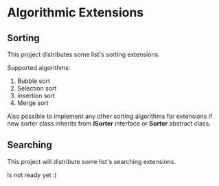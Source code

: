 # Algorithmic Extensions

## Sorting

This project distributes some list's sorting extensions.

Supported algorithms:
1. Bubble sort
1. Selection sort
1. Insertion sort
1. Merge sort

Also possible to implement any other sorting algorithms for extensions 
if new sorter class inherits from **ISorter** interface or **Sorter** abstract class.

## Searching

 This project will distribute some list's searching extensions.
 
 Is not ready yet :)